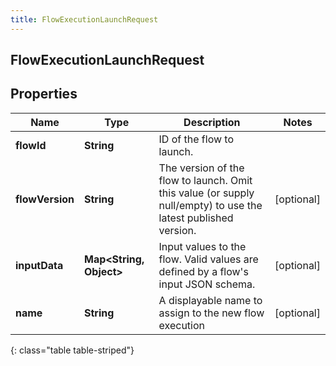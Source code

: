```yaml
---
title: FlowExecutionLaunchRequest
---
```

## FlowExecutionLaunchRequest


## Properties

| Name | Type | Description | Notes |
| ------------ | ------------- | ------------- | ------------- |
| **flowId** | <!----><!---->**String**<!----> | ID of the flow to launch. |  |
| **flowVersion** | <!----><!---->**String**<!----> | The version of the flow to launch. Omit this value (or supply null/empty) to use the latest published version. |  [optional] |
| **inputData** | <!----><!---->**Map&lt;String, Object&gt;**<!----> | Input values to the flow. Valid values are defined by a flow's input JSON schema. |  [optional] |
| **name** | <!----><!---->**String**<!----> | A displayable name to assign to the new flow execution |  [optional] |
{: class="table table-striped"}



